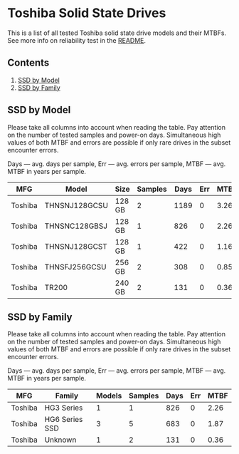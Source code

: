 Toshiba Solid State Drives
==========================

This is a list of all tested Toshiba solid state drive models and their MTBFs. See
more info on reliability test in the [README](https://github.com/bsdhw/SMART).

Contents
--------

1. [ SSD by Model  ](#ssd-by-model)
2. [ SSD by Family ](#ssd-by-family)

SSD by Model
------------

Please take all columns into account when reading the table. Pay attention on the
number of tested samples and power-on days. Simultaneous high values of both MTBF
and errors are possible if only rare drives in the subset encounter errors.

Days   — avg. days per sample,
Err    — avg. errors per sample,
MTBF   — avg. MTBF in years per sample.

| MFG       | Model              | Size   | Samples | Days  | Err   | MTBF   |
|-----------|--------------------|--------|---------|-------|-------|--------|
| Toshiba   | THNSNJ128GCSU      | 128 GB | 2       | 1189  | 0     | 3.26   |
| Toshiba   | THNSNC128GBSJ      | 128 GB | 1       | 826   | 0     | 2.26   |
| Toshiba   | THNSNJ128GCST      | 128 GB | 1       | 422   | 0     | 1.16   |
| Toshiba   | THNSFJ256GCSU      | 256 GB | 2       | 308   | 0     | 0.85   |
| Toshiba   | TR200              | 240 GB | 2       | 131   | 0     | 0.36   |

SSD by Family
-------------

Please take all columns into account when reading the table. Pay attention on the
number of tested samples and power-on days. Simultaneous high values of both MTBF
and errors are possible if only rare drives in the subset encounter errors.

Days   — avg. days per sample,
Err    — avg. errors per sample,
MTBF   — avg. MTBF in years per sample.

| MFG       | Family                 | Models | Samples | Days  | Err   | MTBF   |
|-----------|------------------------|--------|---------|-------|-------|--------|
| Toshiba   | HG3 Series             | 1      | 1       | 826   | 0     | 2.26   |
| Toshiba   | HG6 Series SSD         | 3      | 5       | 683   | 0     | 1.87   |
| Toshiba   | Unknown                | 1      | 2       | 131   | 0     | 0.36   |
